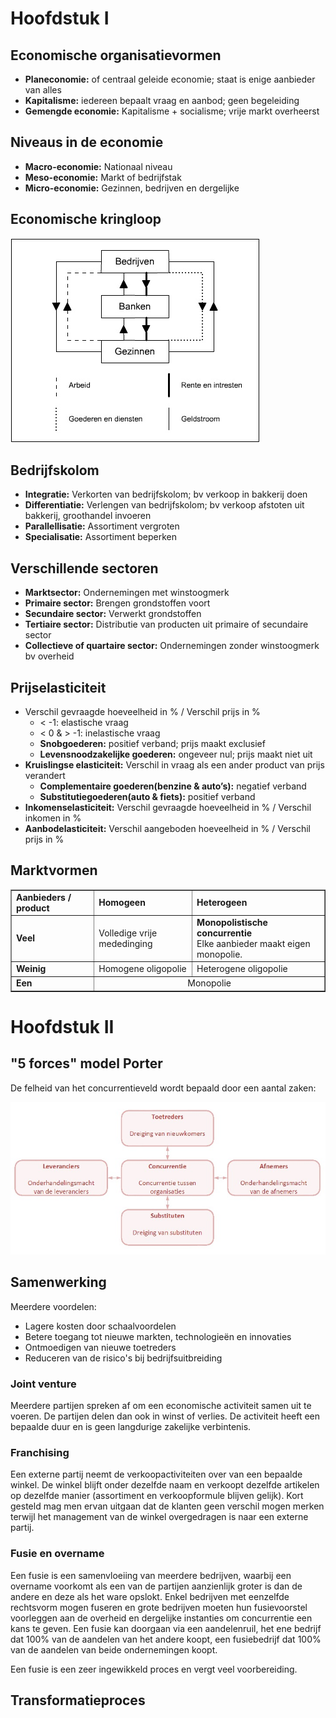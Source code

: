 # Hoofdstuk I

## Economische organisatievormen
 * **Planeconomie:** of centraal geleide economie; staat is enige aanbieder van alles
 * **Kapitalisme:** iedereen bepaalt vraag en aanbod; geen begeleiding
 * **Gemengde economie:** Kapitalisme + socialisme; vrije markt overheerst

## Niveaus in de economie
 * **Macro-economie:** Nationaal niveau
 * **Meso-economie:** Markt of bedrijfstak
 * **Micro-economie:** Gezinnen, bedrijven en dergelijke

## Economische kringloop
![Economische Kringloop](images/ecKringloop.jpg)

## Bedrijfskolom
 * **Integratie:** Verkorten van bedrijfskolom; bv verkoop in bakkerij doen
 * **Differentiatie:** Verlengen van bedrijfskolom; bv verkoop afstoten uit bakkerij, groothandel invoeren
 * **Parallellisatie:** Assortiment vergroten
 * **Specialisatie:** Assortiment beperken

## Verschillende sectoren
 * **Marktsector:** Ondernemingen met winstoogmerk
 * **Primaire sector:** Brengen grondstoffen voort
 * **Secundaire sector:** Verwerkt grondstoffen
 * **Tertiaire sector:** Distributie van producten uit primaire of secundaire sector
 * **Collectieve of quartaire sector:** Ondernemingen zonder winstoogmerk bv overheid

## Prijselasticiteit
 * Verschil gevraagde hoeveelheid in % / Verschil prijs in %
   * < -1: elastische vraag
   * < 0 & > -1: inelastische vraag
   * **Snobgoederen:** positief verband; prijs maakt exclusief
   * **Levensnoodzakelijke goederen:** ongeveer nul; prijs maakt niet uit
 * **Kruislingse elasticiteit:** Verschil in vraag als een ander product van prijs verandert
   * **Complementaire goederen(benzine & auto’s):** negatief verband
   * **Substitutiegoederen(auto & fiets):** positief verband
 * **Inkomenselasticiteit:** Verschil gevraagde hoeveelheid in % / Verschil inkomen in %
 * **Aanbodelasticiteit:** Verschil aangeboden hoeveelheid in % / Verschil prijs in %

## Marktvormen

<table border>
	<tr>
		<td><b>Aanbieders / product</b></td>
		<td><b>Homogeen</b></td>
		<td><b>Heterogeen</b></td>
	</tr>
	<tr>
		<td><b>Veel</b></td>
		<td>Volledige vrije mededinging</td>
		<td><b>Monopolistische concurrentie</b><br>Elke aanbieder maakt eigen monopolie.</td>
	</tr>
	<tr>
		<td><b>Weinig</b></td>
		<td>Homogene oligopolie</td>
		<td>Heterogene oligopolie</td>
	</tr>
	<tr>
		<td><b>Een</b></td>
		<td colspan=2 align="center">Monopolie</td>
	</tr>
</table>

# Hoofdstuk II

## "5 forces" model Porter

De felheid van het concurrentieveld wordt bepaald door een aantal zaken:

![5 forces model Porter](images/porter.jpg)

## Samenwerking

Meerdere voordelen:

 * Lagere kosten door schaalvoordelen
 * Betere toegang tot nieuwe markten, technologieën en innovaties
 * Ontmoedigen van nieuwe toetreders
 * Reduceren van de risico's bij bedrijfsuitbreiding

### Joint venture

Meerdere partijen spreken af om een economische activiteit samen uit te voeren. De partijen delen dan ook in winst of verlies. De activiteit heeft een bepaalde duur en is geen langdurige zakelijke verbintenis. 

### Franchising

Een externe partij neemt de verkoopactiviteiten over van een bepaalde winkel. De winkel blijft onder dezelfde naam en verkoopt dezelfde artikelen op dezelfde manier (assortiment en verkoopformule blijven gelijk). Kort gesteld mag men ervan uitgaan dat de klanten geen verschil mogen merken terwijl het management van de winkel overgedragen is naar een externe partij.

### Fusie en overname

Een fusie is een samenvloeiing van meerdere bedrijven, waarbij een overname voorkomt als een van de partijen aanzienlijk groter is dan de andere en deze als het ware opslokt. Enkel bedrijven met eenzelfde rechtsvorm mogen fuseren en grote bedrijven moeten hun fusievoorstel voorleggen aan de overheid en dergelijke instanties om concurrentie een kans te geven. Een fusie kan doorgaan via een aandelenruil, het ene bedrijf dat 100% van de aandelen van het andere koopt, een fusiebedrijf dat 100% van de aandelen van beide ondernemingen koopt.

Een fusie is een zeer ingewikkeld proces en vergt veel voorbereiding. 

## Transformatieproces



<!--- TODO
hfdst2:
transformatieproces!
kantbehoefte! meekeuze
4P's!

hfdst3:
ratio's berekenen en interpreteren
grote oefening

hfdst4:
vaste/var kosten
AC/DC
breakevenanlyse
grote oefening

hfdst5:
uitval/afval
soorten kosten
niet SOTYD
wel degressief, zie chamomo
belastingen p152 niet
budgetteren lezen
balanced sorecard
agencytheory

hfdst6:
investeringsanalyse
--->